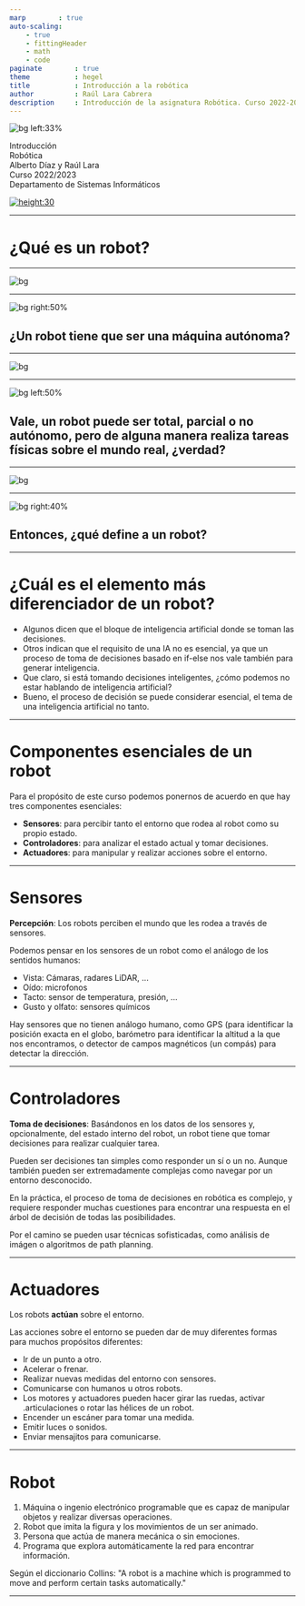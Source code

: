 ```yaml
---
marp        : true
auto-scaling:
    - true
    - fittingHeader
    - math
    - code
paginate        : true
theme           : hegel
title           : Introducción a la robótica
author          : Raúl Lara Cabrera
description     : Introducción de la asignatura Robótica. Curso 2022-2023. E.T.S.I. Sistemas Informáticos (UPM)
---
```

<style>

   .cite-author {
      text-align        : right;
   }
   .cite-author:after {
      color             : orangered;
      font-size         : 125%;
      /* font-style        : italic; */
      font-weight       : bold;
      font-family       : Cambria, Cochin, Georgia, Times, 'Times New Roman', serif;
      padding-right     : 130px;
   }
   .cite-author[data-text]:after {
      content           : " - "attr(data-text) " - ";
   }

   .cite-author p {
      padding-bottom : 40px
   }

</style>

<!-- _class: titlepage -->
![bg left:33%](https://upload.wikimedia.org/wikipedia/commons/thumb/6/6e/Racknitz_-_The_Turk_3.jpg/1920px-Racknitz_-_The_Turk_3.jpg)

<div class="title">Introducción</div>
<div class="subtitle">Robótica</div>
<div class="author">Alberto Díaz y Raúl Lara</div>
<div class="date">Curso 2022/2023</div>
<div class="organization">Departamento de Sistemas Informáticos</div>

[![height:30](https://img.shields.io/badge/License-CC%20BY--NC--SA%204.0-informational.svg)](https://creativecommons.org/licenses/by-nc-sa/4.0/)

---

<!--
   _class: transition
-->

# ¿Qué es un robot?

---

![bg](https://images.unsplash.com/photo-1570222094114-d054a817e56b?ixlib=rb-1.2.1&ixid=MnwxMjA3fDB8MHxwaG90by1wYWdlfHx8fGVufDB8fHx8&auto=format&fit=crop&w=1805&q=80)

---

![bg right:50%](https://upload.wikimedia.org/wikipedia/commons/0/0d/Laproscopic_Surgery_Robot.jpg)

## ¿Un robot tiene que ser una máquina autónoma?

---

![bg](https://images.unsplash.com/photo-1473968512647-3e447244af8f?ixlib=rb-1.2.1&ixid=MnwxMjA3fDB8MHxwaG90by1wYWdlfHx8fGVufDB8fHx8&auto=format&fit=crop&w=1740&q=80)

---

![bg left:50%](https://images.unsplash.com/photo-1568910748155-01ca989dbdd6?ixlib=rb-1.2.1&ixid=MnwxMjA3fDB8MHxwaG90by1wYWdlfHx8fGVufDB8fHx8&auto=format&fit=crop&w=1740&q=80)

## Vale, un robot puede ser total, parcial o no autónomo, pero de alguna manera realiza tareas físicas sobre el mundo real, ¿verdad?

---

![bg](https://upload.wikimedia.org/wikipedia/commons/0/0f/Razer_side-on_view.jpg)

---

![bg right:40%](https://upload.wikimedia.org/wikipedia/commons/thumb/5/5e/LG_CLOi%2C_IFA_2018%2C_Berlin_%28P1070245%29.jpg/1024px-LG_CLOi%2C_IFA_2018%2C_Berlin_%28P1070245%29.jpg)

## Entonces, ¿qué define a un robot?

---

# ¿Cuál es el elemento más diferenciador de un robot?

- Algunos dicen que el bloque de inteligencia artificial donde se toman las decisiones.
- Otros indican que el requisito de una IA no es esencial, ya que un proceso de toma de decisiones basado en if-else nos vale también para generar inteligencia.
- Que claro, si está tomando decisiones inteligentes, ¿cómo podemos no estar hablando de inteligencia artificial?
- Bueno, el proceso de decisión se puede considerar esencial, el tema de una inteligencia artificial no tanto.

---

# Componentes esenciales de un robot

Para el propósito de este curso podemos ponernos de acuerdo en que hay tres componentes esenciales:

- **Sensores**: para percibir tanto el entorno que rodea al robot como su propio estado.
- **Controladores**: para analizar el estado actual y tomar decisiones.
- **Actuadores**: para manipular y realizar acciones sobre el entorno.

---

# Sensores

**Percepción**: Los robots perciben el mundo que les rodea a través de sensores.

Podemos pensar en los sensores de un robot como el análogo de los sentidos humanos:

- Vista: Cámaras, radares LiDAR, ...
- Oído: microfonos
- Tacto: sensor de temperatura, presión, ...
- Gusto y olfato: sensores químicos

Hay sensores que no tienen análogo humano, como GPS (para identificar la posición exacta en el globo, barómetro para identificar la altitud a la que nos encontramos, o detector de campos magnéticos (un compás) para detectar la dirección.

---

# Controladores

**Toma de decisiones**: Basándonos en los datos de los sensores y, opcionalmente, del estado interno del robot, un robot tiene que tomar decisiones para realizar cualquier tarea.

Pueden ser decisiones tan simples como responder un sí o un no. Aunque también pueden ser extremadamente complejas como navegar por un entorno desconocido.

En la práctica, el proceso de toma de decisiones en robótica es complejo, y requiere responder muchas cuestiones para encontrar una respuesta en el árbol de decisión de todas las posibilidades.

Por el camino se pueden usar técnicas sofisticadas, como análisis de imágen o algoritmos de path planning.

---

# Actuadores

Los robots **actúan** sobre el entorno.

Las acciones sobre el entorno se pueden dar de muy diferentes formas para muchos propósitos diferentes:

- Ir de un punto a otro.
- Acelerar o frenar.
- Realizar nuevas medidas del entorno con sensores.
- Comunicarse con humanos u otros robots.
- Los motores y actuadores pueden hacer girar las ruedas, activar .articulaciones o rotar las hélices de un robot.
- Encender un escáner para tomar una medida.
- Emitir luces o sonidos.
- Enviar mensajitos para comunicarse.

---

# Robot

1. Máquina o ingenio electrónico programable que es capaz de manipular objetos y realizar diversas operaciones.
2. Robot que imita la figura y los movimientos de un ser animado.
3. Persona que actúa de manera mecánica o sin emociones.
4. Programa que explora automáticamente la red para encontrar información.

Según el diccionario Collins: "A robot is a machine which is programmed to move and perform certain tasks automatically."

---